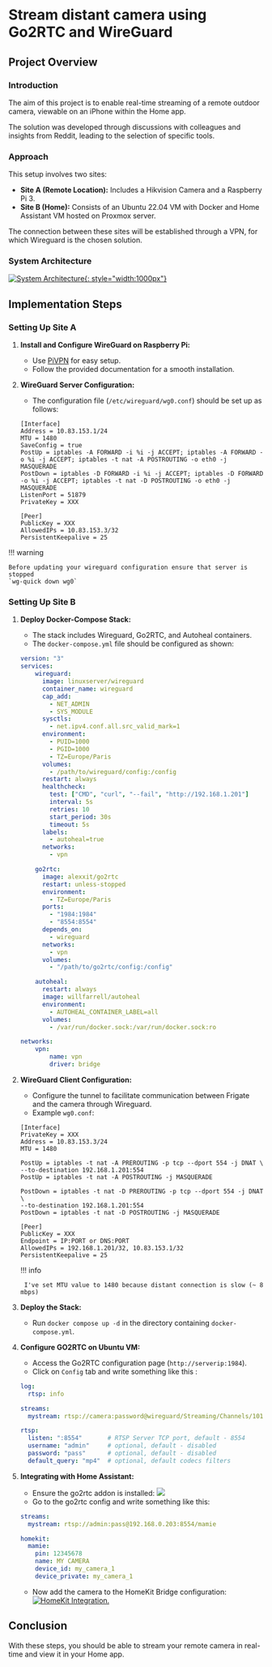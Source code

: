 # Stream distant camera using Go2RTC and WireGuard

## Project Overview

### Introduction

The aim of this project is to enable real-time streaming of a remote outdoor camera, viewable on an iPhone within the Home app.

The solution was developed through discussions with colleagues and insights from Reddit, leading to the selection of specific tools.

### Approach

This setup involves two sites:

- **Site A (Remote Location):** Includes a Hikvision Camera and a Raspberry Pi 3.
- **Site B (Home):** Consists of an Ubuntu 22.04 VM with Docker and Home Assistant VM hosted on Proxmox server.

The connection between these sites will be established through a VPN, for which Wireguard is the chosen solution.

### System Architecture

[![System Architecture](Schema.svg){: style="width:1000px"}](Schema.svg)

## Implementation Steps

### Setting Up Site A

1. **Install and Configure WireGuard on Raspberry Pi:**
    - Use [PiVPN](https://pivpn.io/) for easy setup.
    - Follow the provided documentation for a smooth installation.

2. **WireGuard Server Configuration:**
    - The configuration file (`/etc/wireguard/wg0.conf`) should be set up as follows:

    ```title="/etc/wireguard/wg0.conf"
    [Interface]
    Address = 10.83.153.1/24
    MTU = 1480
    SaveConfig = true
    PostUp = iptables -A FORWARD -i %i -j ACCEPT; iptables -A FORWARD -o %i -j ACCEPT; iptables -t nat -A POSTROUTING -o eth0 -j MASQUERADE
    PostDown = iptables -D FORWARD -i %i -j ACCEPT; iptables -D FORWARD -o %i -j ACCEPT; iptables -t nat -D POSTROUTING -o eth0 -j MASQUERADE
    ListenPort = 51879
    PrivateKey = XXX

    [Peer]
    PublicKey = XXX
    AllowedIPs = 10.83.153.3/32
    PersistentKeepalive = 25
    ```

!!! warning

    Before updating your wireguard configuration ensure that server is stopped
    `wg-quick down wg0`

### Setting Up Site B

1. **Deploy Docker-Compose Stack:**
    - The stack includes Wireguard, Go2RTC, and Autoheal containers.
    - The `docker-compose.yml` file should be configured as shown:

    ```yaml title="docker-compose.yml"
    version: "3"
    services:
        wireguard:
          image: linuxserver/wireguard
          container_name: wireguard
          cap_add:
            - NET_ADMIN
            - SYS_MODULE
          sysctls:
            - net.ipv4.conf.all.src_valid_mark=1
          environment:
            - PUID=1000
            - PGID=1000
            - TZ=Europe/Paris
          volumes:
            - /path/to/wireguard/config:/config
          restart: always
          healthcheck:
            test: ["CMD", "curl", "--fail", "http://192.168.1.201"]
            interval: 5s
            retries: 10
            start_period: 30s
            timeout: 5s
          labels:
            - autoheal=true
          networks:
            - vpn

        go2rtc:
          image: alexxit/go2rtc
          restart: unless-stopped
          environment:
            - TZ=Europe/Paris
          ports:
            - "1984:1984"
            - "8554:8554"
          depends_on:
            - wireguard
          networks:
            - vpn
          volumes:
            - "/path/to/go2rtc/config:/config"

        autoheal:
          restart: always
          image: willfarrell/autoheal
          environment:
            - AUTOHEAL_CONTAINER_LABEL=all
          volumes:
            - /var/run/docker.sock:/var/run/docker.sock:ro

    networks:
        vpn:
            name: vpn
            driver: bridge
    ```

2. **WireGuard Client Configuration:**
    - Configure the tunnel to facilitate communication between Frigate and the camera through Wireguard.
    - Example `wg0.conf`:

    ``` title="wg0.conf"
    [Interface]
    PrivateKey = XXX
    Address = 10.83.153.3/24
    MTU = 1480

    PostUp = iptables -t nat -A PREROUTING -p tcp --dport 554 -j DNAT \
    --to-destination 192.168.1.201:554
    PostUp = iptables -t nat -A POSTROUTING -j MASQUERADE

    PostDown = iptables -t nat -D PREROUTING -p tcp --dport 554 -j DNAT \
    --to-destination 192.168.1.201:554
    PostDown = iptables -t nat -D POSTROUTING -j MASQUERADE

    [Peer]
    PublicKey = XXX
    Endpoint = IP:PORT or DNS:PORT
    AllowedIPs = 192.168.1.201/32, 10.83.153.1/32
    PersistentKeepalive = 25
    ```

    !!! info

        I've set MTU value to 1480 because distant connection is slow (~ 8 mbps)


3. **Deploy the Stack:**
    - Run `docker compose up -d` in the directory containing `docker-compose.yml`.

4. **Configure GO2RTC on Ubuntu VM:**
    - Access the Go2RTC configuration page (`http://serverip:1984`).
    - Click on `Config` tab and write something like this :

    ```yaml title="GO2RTC Configuration"
    log:
      rtsp: info

    streams:
      mystream: rtsp://camera:password@wireguard/Streaming/Channels/101

    rtsp:
      listen: ":8554"       # RTSP Server TCP port, default - 8554
      username: "admin"     # optional, default - disabled
      password: "pass"      # optional, default - disabled
      default_query: "mp4"  # optional, default codecs filters
    ```

5. **Integrating with Home Assistant:**
    - Ensure the go2rtc addon is installed: [![](https://my.home-assistant.io/badges/supervisor_addon.svg)](https://my.home-assistant.io/redirect/supervisor_addon/?addon=a889bffc_go2rtc&repository_url=https%3A%2F%2Fgithub.com%2FAlexxIT%2Fhassio-addons)
    - Go to the go2rtc config and write something like this:
    ```yaml
    streams:
      mystream: rtsp://admin:pass@192.168.0.203:8554/mamie

    homekit:
      mamie:
        pin: 12345678
        name: MY CAMERA
        device_id: my_camera_1
        device_private: my_camera_1
    ```
    - Now add the camera to the HomeKit Bridge configuration: [![HomeKit Integration.](https://my.home-assistant.io/badges/integration.svg)](https://my.home-assistant.io/redirect/integration/?domain=homekit)

## Conclusion

With these steps, you should be able to stream your remote camera in real-time and view it in your Home app.
